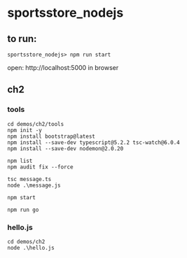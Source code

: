 # sportsstore_nodejs
## to run:
```
sportsstore_nodejs> npm run start
```
open: http://localhost:5000 in browser

## ch2
### tools
```
cd demos/ch2/tools
npm init -y
npm install bootstrap@latest
npm install --save-dev typescript@5.2.2 tsc-watch@6.0.4
npm install --save-dev nodemon@2.0.20

npm list
npm audit fix --force

tsc message.ts
node .\message.js

npm start

npm run go
```
### hello.js
```
cd demos/ch2
node .\hello.js
```
